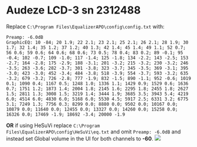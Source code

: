 # Audeze LCD-3 sn 2312488
Replace `C:\Program Files\EqualizerAPO\config\config.txt` with:
```
Preamp: -6.0dB
GraphicEQ: 10 -84; 20 1.9; 22 2.1; 23 2.1; 25 2.1; 26 2.1; 28 1.9; 30 1.7; 32 1.4; 35 1.2; 37 1.2; 40 1.3; 42 1.4; 45 1.4; 49 1.1; 52 0.7; 56 0.6; 59 0.6; 64 0.6; 68 0.6; 73 0.5; 78 0.4; 83 0.2; 89 -0.1; 95 -0.4; 102 -0.7; 109 -1.0; 117 -1.4; 125 -1.8; 134 -2.2; 143 -2.5; 153 -2.7; 164 -2.8; 175 -2.9; 188 -3.1; 201 -3.2; 215 -3.2; 230 -3.2; 246 -3.5; 263 -3.6; 282 -3.7; 301 -3.8; 323 -3.7; 345 -3.5; 369 -3.1; 395 -3.0; 423 -3.0; 452 -3.4; 484 -3.8; 518 -3.9; 554 -3.7; 593 -3.2; 635 -3.2; 679 -3.2; 726 -2.8; 777 -1.9; 832 -1.5; 890 -1.1; 952 -0.6; 1019 0.1; 1090 0.4; 1167 0.5; 1248 1.0; 1336 1.1; 1429 0.9; 1529 0.6; 1636 0.7; 1751 1.2; 1873 1.4; 2004 1.8; 2145 1.6; 2295 1.8; 2455 1.8; 2627 1.5; 2811 1.3; 3008 1.5; 3219 1.4; 3444 1.9; 3685 3.5; 3943 5.4; 4219 6.0; 4514 6.0; 4830 6.0; 5168 6.0; 5530 4.5; 5917 2.5; 6331 3.2; 6775 3.1; 7249 1.3; 7756 0.3; 8299 0.0; 8880 0.0; 9502 0.0; 10167 0.0; 10879 0.0; 11640 0.0; 12455 0.0; 13327 0.0; 14260 0.0; 15258 0.0; 16326 0.0; 17469 -1.9; 18692 -3.4; 20000 -1.9
```
**OR** if using HeSuVi replace `C:\Program Files\EqualizerAPO\config\HeSuVi\eq.txt` and omit `Preamp: -6.0dB` and instead set Global volume in the UI for both channels to **-60**.
![](https://raw.githubusercontent.com/jaakkopasanen/AutoEq/master/results/Innerfidelity%202017/innerfidelity/onear/Audeze%20LCD-3%20sn%202312488/Audeze%20LCD-3%20sn%202312488.png)